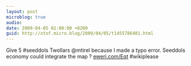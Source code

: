 ```yaml
---
layout: post
microblog: true
audio: 
date: 2009-04-05 02:00:00 +0200
guid: http://xtof.micro.blog/2009/04/05/t1455786481.html
---
```

Give 5 #seeddols Twollars @mtirel because I made a typo error.  Seeddols economy could integrate the map ?  [eweri.com/Eqt](http://eweri.com/Eqt) #wikiplease
